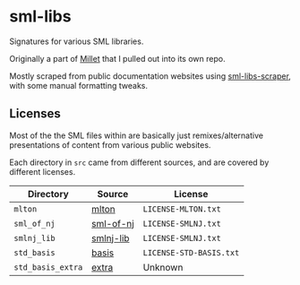 # sml-libs

Signatures for various SML libraries.

Originally a part of [Millet][] that I pulled out into its own repo.

Mostly scraped from public documentation websites using [sml-libs-scraper][], with some manual formatting tweaks.

## Licenses

Most of the the SML files within are basically just remixes/alternative presentations of content from various public websites.

Each directory in `src` came from different sources, and are covered by different licenses.

| Directory         | Source        | License                 |
| ----------------- | ------------- | ----------------------- |
| `mlton`           | [mlton][]     | `LICENSE-MLTON.txt`     |
| `sml_of_nj`       | [sml-of-nj][] | `LICENSE-SMLNJ.txt`     |
| `smlnj_lib`       | [smlnj-lib][] | `LICENSE-SMLNJ.txt`     |
| `std_basis`       | [basis][]     | `LICENSE-STD-BASIS.txt` |
| `std_basis_extra` | [extra][]     | Unknown                 |

[millet]: https://github.com/azdavis/millet
[sml-libs-scraper]: https://github.com/azdavis/sml-libs-scraper
[basis]: https://smlfamily.github.io/Basis
[smlnj-lib]: https://www.smlnj.org/doc/smlnj-lib
[sml-of-nj]: https://www.smlnj.org/doc/SMLofNJ/pages/index-all.html
[mlton]: http://mlton.org/MLtonStructure
[extra]: https://github.com/SMLFamily/BasisLibrary
